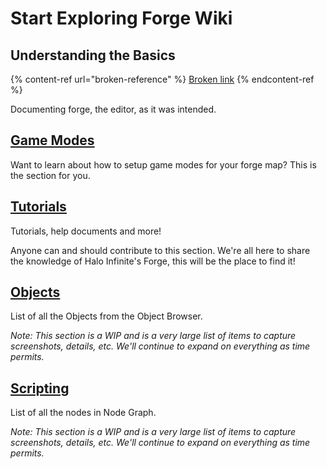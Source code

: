 # Start Exploring Forge Wiki

## Understanding the Basics

{% content-ref url="broken-reference" %}
[Broken link](broken-reference)
{% endcontent-ref %}

Documenting forge, the editor, as it was intended.

## [Game Modes](../game-modes/)

Want to learn about how to setup game modes for your forge map? This is the section for you.

## [Tutorials](../tutorials/)

Tutorials, help documents and more!

Anyone can and should contribute to this section. We're all here to share the knowledge of Halo Infinite's Forge, this will be the place to find it!

## [Objects](../objects/)

List of all the Objects from the Object Browser.

_Note: This section is a WIP and is a very large list of items to capture screenshots, details, etc. We'll continue to expand on everything as time permits._

## [Scripting](../scripting/)

List of all the nodes in Node Graph.

_Note: This section is a WIP and is a very large list of items to capture screenshots, details, etc. We'll continue to expand on everything as time permits._
